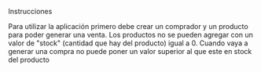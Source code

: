 Instrucciones

Para utilizar la aplicación primero debe crear un comprador y un producto para poder generar una venta. Los productos no se pueden agregar con un valor de "stock" (cantidad que hay del producto)  igual a 0. Cuando vaya a generar una compra no puede poner un valor superior al que este en stock del producto
